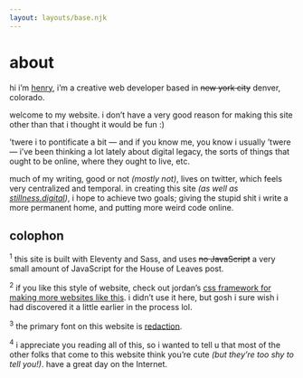 ```yaml
---
layout: layouts/base.njk
---
```


<div class="about">

# about

hi i’m [henry](https://henry.codes), i’m a creative web developer based in ~~new york city~~ denver, colorado.

welcome to my website. i don’t have a very good reason for making this site other than that i thought it would be fun :)

’twere i to pontificate a bit — and if you know me, you know i usually ’twere — i’ve been thinking a lot lately about digital legacy, the sorts of things that ought to be online, where they ought to live, etc.

much of my writing, good or not _(mostly not)_, lives on twitter, which feels very centralized and temporal. in creating this site _(as well as [stillness.digital](https://stillness.digital))_, i hope to achieve two goals; giving the stupid shit i write a more permanent home, and putting more weird code online.

## colophon

<sup>1</sup> this site is built with Eleventy and Sass, and uses ~~no JavaScript~~ a very small amount of JavaScript for the House of Leaves post.

<sup>2</sup> if you like this style of website, check out jordan’s [css framework for making more websites like this](https://jdan.github.io/98.css/). i didn’t use it here, but gosh i sure wish i had discovered it a little earlier in the process lol.

<sup>3</sup> the primary font on this website is [redaction](https://www.redaction.us/).

<sup>4</sup> i appreciate you reading all of this, so i wanted to tell u that most of the other folks that come to this website think you’re cute _(but they’re too shy to tell you!)_. have a great day on the Internet.

</div>

